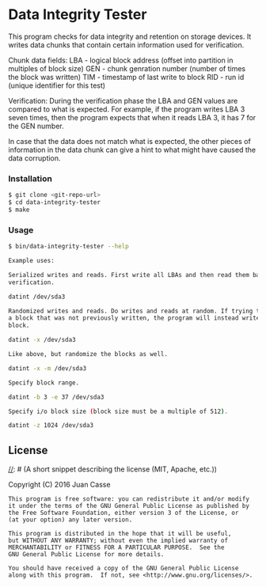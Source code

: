 [//]: # (Markdown: dillinger.io/ shows a nice example of Markdown commands with a viewer.)
[//]: # (Comments in Markdown: http://stackoverflow.com/questions/4823468/comments-in-markdown)
[//]: # (C++ Project Structure: http://hiltmon.com/blog/2013/07/03/a-simple-c-plus-plus-project-structure/)
[//]: # (C++ Library Creation: http://www.adp-gmbh.ch/cpp/gcc/create_lib.html)

# Data Integrity Tester

This program checks for data integrity and retention on storage devices.
It writes data chunks that contain certain information used for verification.

Chunk data fields:
LBA - logical block address (offset into partition in multiples of block size)
GEN - chunk genration number (number of times the block was written)
TIM - timestamp of last write to block
RID - run id (unique identifier for this test)

Verification:
During the verification phase the LBA and GEN values are compared to what is
expected. For example, if the program writes LBA 3 seven times, then the
program expects that when it reads LBA 3, it has 7 for the GEN number.

In case that the data does not match what is expected, the other pieces of
information in the data chunk can give a hint to what might have caused the
data corruption.

### Installation

```sh
$ git clone <git-repo-url>
$ cd data-integrity-tester
$ make
```
### Usage

```sh
$ bin/data-integrity-tester --help

Example uses:

Serialized writes and reads. First write all LBAs and then read them back for
verification.

datint /dev/sda3

Randomized writes and reads. Do writes and reads at random. If trying to read
a block that was not previously written, the program will instead write the
block.

datint -x /dev/sda3

Like above, but randomize the blocks as well.

datint -x -m /dev/sda3

Specify block range.

datint -b 3 -e 37 /dev/sda3

Specify i/o block size (block size must be a multiple of 512).

datint -z 1024 /dev/sda3
```

License
----

[//]: # (A short snippet describing the license (MIT, Apache, etc.))

[//]: # (http://choosealicense.com/)

Copyright (C) 2016 Juan Casse

    This program is free software: you can redistribute it and/or modify
    it under the terms of the GNU General Public License as published by
    the Free Software Foundation, either version 3 of the License, or
    (at your option) any later version.

    This program is distributed in the hope that it will be useful,
    but WITHOUT ANY WARRANTY; without even the implied warranty of
    MERCHANTABILITY or FITNESS FOR A PARTICULAR PURPOSE.  See the
    GNU General Public License for more details.

    You should have received a copy of the GNU General Public License
    along with this program.  If not, see <http://www.gnu.org/licenses/>.
